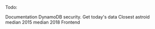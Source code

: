 Todo:

Documentation
DynamoDB security.
Get today's data
Closest astroid
median 2015
median 2018
Frontend

